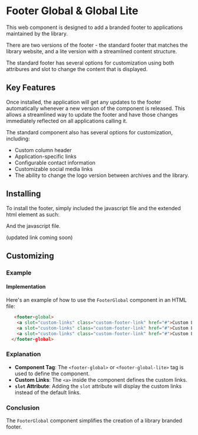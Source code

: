
# Footer Global & Global Lite

This web component is designed to add a branded footer to applications maintained by the library. 

There are two versions of the footer - the standard footer that matches the library website, and a lite version with a streamlined content structure. 

The standard footer has several options for customization using both attribures and slot to change the content that is displayed.

## Key Features

Once installed, the application will get any updates to the footer automatically whenever a new version of the component is released. This allows a streamlined way to update the footer and have those changes immediately reflected on all applications calling it.

The standard component also has several options for customization, including:

- Custom column header
- Application-specific links
- Configurable contact information
- Customizable social media links
- The ability to change the logo version between archives and the library.

## Installing

To install the footer, simply included the javascript file and the extended html element as such:

<footer-global></footer-global>
 
 And the javascript file.

 <script type="module" src="/src/footer-global.js"></script> (updated link coming soon)


## Customizing

### Example

#### Implementation

Here's an example of how to use the `FooterGlobal` component in an HTML file:

```html
   <footer-global>
    <a slot="custom-links" class="custom-footer-link" href="#">Custom Link 1</a>
    <a slot="custom-links" class="custom-footer-link" href="#">Custom Link 2</a>
    <a slot="custom-links" class="custom-footer-link" href="#">Custom Link 3</a>
  </footer-global>
```

### Explanation

- **Component Tag**: The `<footer-global>` or `<footer-global-lite>` tag is used to define the component.
- **Custom Links**: The `<a>` inside the component defines the custom links.
- **`slot` Attribute**: Adding the `slot` attribute will display the custom links instead of the default links.


### Conclusion

The `FooterGlobal` component simplifies the creation of a library branded footer.

